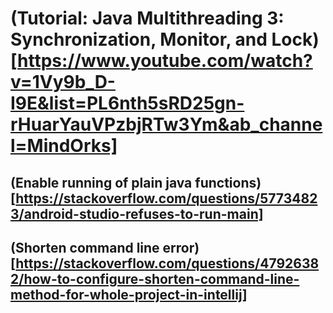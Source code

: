 

# (Tutorial: Java Multithreading 3: Synchronization, Monitor, and Lock) [https://www.youtube.com/watch?v=1Vy9b_D-I9E&list=PL6nth5sRD25gn-rHuarYauVPzbjRTw3Ym&ab_channel=MindOrks]

## (Enable running of plain java functions)[https://stackoverflow.com/questions/57734823/android-studio-refuses-to-run-main]

## (Shorten command line error)[https://stackoverflow.com/questions/47926382/how-to-configure-shorten-command-line-method-for-whole-project-in-intellij]
